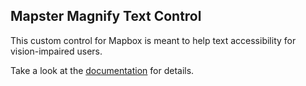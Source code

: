 ## Mapster Magnify Text Control

This custom control for Mapbox is meant to help text accessibility for vision-impaired users.

Take a look at the [documentation](https://mapstertech.github.io/magnify-mapbox-control/) for details.

